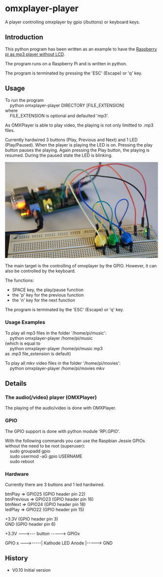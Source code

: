 # omxplayer-player

A player controlling omxplayer by gpio (/buttons) or keyboard keys.

## Introduction

This python program has been written as an example to have the [Raspberry pi as mp3 player without LCD](https://www.raspberrypi.org/forums/viewtopic.php?f=63&t=168392).

The program runs on a Raspberry Pi and is written in python.

The program is terminated by pressing the 'ESC' (Escape) or 'q' key.

## Usage

To run the program<br>
&nbsp;&nbsp;&nbsp;&nbsp;python omxplayer-player DIRECTORY [FILE_EXTENSION]<br>
where<br>
&nbsp;&nbsp;&nbsp;&nbsp;FILE_EXTENSION is optional and defaulted 'mp3'.<br> 

As OMXPlayer is able to play video, the playing is not only limitted to .mp3 files. 

Currently hardwired 3 buttons (Play, Previous and Next) and 1 LED (Play/Paused).
When the player is playing the LED is on. Pressing the play button pauses the playing.
Again pressing the Play button, the playing is resumed.
During the paused state the LED is blinking.

![Photo of the breadboard setup](https://github.com/jehutting/omxplayer-player/raw/master/image-1.jpg)

The main target is the controlling of omxplayer by the GPIO. However, it can also be controlled by the keyboard.

The functions:<br>
- SPACE key, the play/pause function<br>
- the 'p' key for the previous function<br>
- the 'n' key for the next function<br>

The program is terminated by the 'ESC' (Escape) or 'q' key.

### Usage Examples

To play all mp3 files in the folder '/home/pi/music':<br>
&nbsp;&nbsp;&nbsp;&nbsp;python omxplayer-player /home/pi/music<br>
(which is equal to<br>
&nbsp;&nbsp;&nbsp;&nbsp;python omxplayer-player /home/pi/music mp3<br>
as .mp3 file_extension is default)

To play all mkv video files in the folder '/home/pi/movies':<br>
&nbsp;&nbsp;&nbsp;&nbsp;python omxplayer-player /home/pi/movies mkv<br>

## Details

### The audio(/video) player (OMXPlayer)

The playing of the audio/video is done with OMXPlayer.


### GPIO

The GPIO support is done with python module 'RPi.GPIO'.

With the following commands you can use the Raspbian Jessie GPIOs without the need to be root (superuser):<br>
&nbsp;&nbsp;&nbsp;&nbsp;sudo groupadd gpio<br>
&nbsp;&nbsp;&nbsp;&nbsp;sudo usermod -aG gpio USERNAME<br>
&nbsp;&nbsp;&nbsp;&nbsp;sudo reboot<br>


### Hardware

Currently there are 3 buttons and 1 led hardwired.

btnPlay => GPIO25 (GPIO header pin 22)<br>
btnPrevious => GPIO23 (GPIO header pin 16)<br>
btnNext => GPIO24 (GPIO header pin 18)<br>
ledPlay => GPIO22 (GPIO header pin 15)<br>


+3.3V (GPIO header pin 3)<br>
GND (GPIO header pin 6)

+3.3V --->--- button -----> GPIOx

GPIO x --->-----| Kathode  LED  Anode |-----> GND



## History
* V0.10 Initial version
